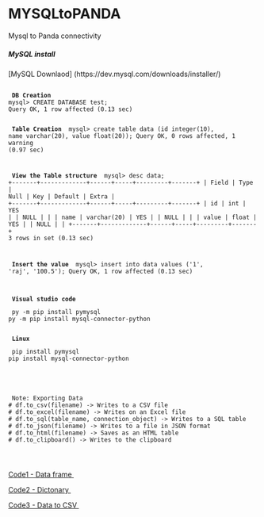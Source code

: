 # MYSQLtoPANDA
Mysql to Panda connectivity 

<h5> MySQL install </h5>   [MySQL Downlaod] (https://dev.mysql.com/downloads/installer/)
  
<div class="snippet-clipboard-content position-relative" data-snippet-clipboard-copy-content="MYSQL Managment"><pre><code>
<b> DB Creation </b>
mysql> CREATE DATABASE test;
Query OK, 1 row affected (0.13 sec)

<b> Table Creation </b>
mysql> create table data (id integer(10), name varchar(20), value float(20));
Query OK, 0 rows affected, 1 warning (0.97 sec)

<b> View the Table structure </b>
mysql> desc data;
+-------+-------------+------+-----+---------+-------+
| Field | Type        | Null | Key | Default | Extra |
+-------+-------------+------+-----+---------+-------+
| id    | int         | YES  |     | NULL    |       |
| name  | varchar(20) | YES  |     | NULL    |       |
| value | float       | YES  |     | NULL    |       |
+-------+-------------+------+-----+---------+-------+
3 rows in set (0.13 sec)

<b> Insert the value </b>
mysql> insert into data values ('1', 'raj', '100.5');
Query OK, 1 row affected (0.13 sec)
</code></pre></div>

<div class="snippet-clipboard-content position-relative" data-snippet-clipboard-copy-content="Package configuration"><pre><code>
<b> Visual studio code </b>
<p> py -m pip install pymysql
py -m pip install mysql-connector-python </p>
<b> Linux </b>
<p> pip install pymysql
pip install mysql-connector-python </p>
</code></pre></div>
<div class="snippet-clipboard-content position-relative" data-snippet-clipboard-copy-content="  "><pre><code>
<p> Note: Exporting Data
# df.to_csv(filename) -> Writes to a CSV file
# df.to_excel(filename) -> Writes on an Excel file
# df.to_sql(table_name, connection_object) -> Writes to a SQL table
# df.to_json(filename) -> Writes to a file in JSON format
# df.to_html(filename) -> Saves as an HTML table
# df.to_clipboard() -> Writes to the clipboard
  </p> </code></pre></div>
<p><a href="https://github.com/rajkumarrt/MYSQLtoPANDA/blob/main/mysql_dataframe.py"> Code1 - Data frame </a>&nbsp;</p>
 
<p><a href="https://github.com/rajkumarrt/MYSQLtoPANDA/blob/main/mysql_dict.py"> Code2 - Dictonary </a>&nbsp;</p>
  
<p><a href="https://github.com/rajkumarrt/MYSQLtoPANDA/blob/main/MYSQL_CSV.py"> Code3 - Data to CSV </a>&nbsp;</p>
